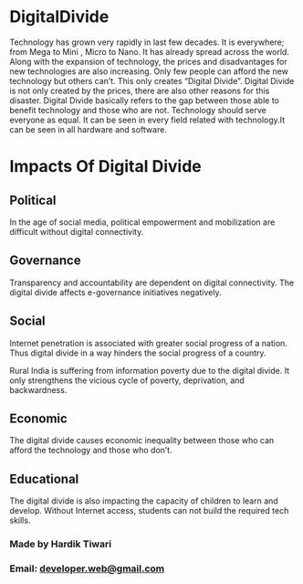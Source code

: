 # DigitalDivide
Technology has grown very rapidly in last few decades. It is everywhere; from Mega to Mini , Micro to Nano.
It has already spread across the world.
Along with the expansion of  technology, the prices and disadvantages for new technologies are also increasing.
Only few people can afford the new technology but others can’t. This only creates “Digital Divide”.
Digital Divide is not only created by the prices, there are also other reasons for this disaster. Digital Divide basically refers to the gap between those able to benefit technology and those who are not.
Technology should serve everyone as equal.
It can be seen in every field related with technology.It can be seen in all hardware and software.
# Impacts Of Digital Divide

## Political
In the age of social media, political empowerment and mobilization are difficult without digital connectivity.

## Governance
Transparency and accountability are dependent on digital connectivity. The digital divide affects e-governance initiatives negatively.

## Social
Internet penetration is associated with greater social progress of a nation. Thus digital divide in a way hinders the social progress of a country.

Rural India is suffering from information poverty due to the digital divide. It only strengthens the vicious cycle of poverty, deprivation, and backwardness.

## Economic
The digital divide causes economic inequality between those who can afford the technology and those who don’t.

## Educational
The digital divide is also impacting the capacity of children to learn and develop.
Without Internet access, students can not build the required tech skills.

### Made by Hardik Tiwari
### Email: developer.web@gmail.com
